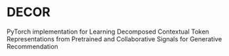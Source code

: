 # DECOR
PyTorch implementation for Learning Decomposed Contextual Token Representations from Pretrained and Collaborative Signals for Generative Recommendation
